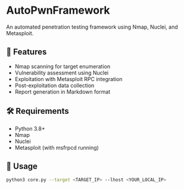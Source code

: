 # AutoPwnFramework

An automated penetration testing framework using Nmap, Nuclei, and Metasploit.

## 📌 Features

- Nmap scanning for target enumeration
- Vulnerability assessment using Nuclei
- Exploitation with Metasploit RPC integration
- Post-exploitation data collection
- Report generation in Markdown format

## 🛠️ Requirements

- Python 3.8+
- Nmap
- Nuclei
- Metasploit (with msfrpcd running)

## 🚀 Usage

```bash
python3 core.py --target <TARGET_IP> --lhost <YOUR_LOCAL_IP>
